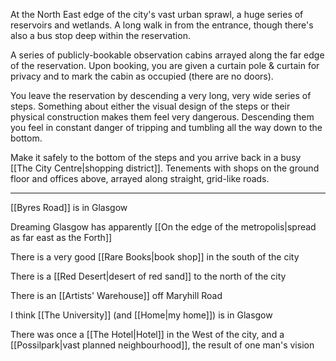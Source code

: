 At the North East edge of the city's vast urban sprawl, a huge series of reservoirs and wetlands. A long walk in from the entrance, though there's also a bus stop deep within the reservation.

A series of publicly-bookable observation cabins arrayed along the far edge of the reservation. Upon booking, you are given a curtain pole & curtain for privacy and to mark the cabin as occupied (there are no doors).

You leave the reservation by descending a very long, very wide series of steps. Something about either the visual design of the steps or their physical construction makes them feel very dangerous. Descending them you feel in constant danger of tripping and tumbling all the way down to the bottom.

Make it safely to the bottom of the steps and you arrive back in a busy [[The City Centre|shopping district]]. Tenements with shops on the ground floor and offices above, arrayed along straight, grid-like roads.

---

[[Byres Road]] is in Glasgow

Dreaming Glasgow has apparently [[On the edge of the metropolis|spread as far east as the Forth]]

There is a very good [[Rare Books|book shop]] in the south of the city

There is a [[Red Desert|desert of red sand]] to the north of the city

There is an [[Artists' Warehouse]] off Maryhill Road

I think [[The University]] (and [[Home|my home]]) is in Glasgow

There was once a [[The Hotel|Hotel]] in the West of the city, and a [[Possilpark|vast planned neighbourhood]], the result of one man's vision